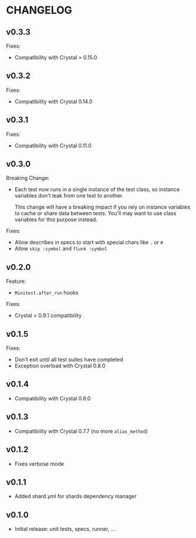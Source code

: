 # CHANGELOG

## v0.3.3

Fixes:
- Compatibility with Crystal > 0.15.0

## v0.3.2

Fixes:
- Compatibility with Crystal 0.14.0

## v0.3.1

Fixes:
- Compatibility with Crystal 0.11.0

## v0.3.0

Breaking Change:
- Each test now runs in a single instance of the test class, so instance
  variables don't leak from one test to another.

  This change will have a breaking impact if you rely on instance variables to
  cache or share data between tests. You'll may want to use class variables for
  this purpose instead.

Fixes:
- Allow describes in specs to start with special chars like `.` or `#`
- Allow `skip :symbol` and `flunk :symbol`

## v0.2.0

Feature:
- `Minitest.after_run` hooks

Fixes:
- Crystal > 0.9.1 compatibility

## v0.1.5

Fixes:
- Don't exit until all test suites have completed
- Exception overload with Crystal 0.8.0

## v0.1.4

- Compatibility with Crystal 0.8.0

## v0.1.3

- Compatibility with Crystal 0.7.7 (no more `alias_method`)

## v0.1.2

- Fixes verbose mode

## v0.1.1

- Added shard.yml for shards dependency manager

## v0.1.0

- Initial release: unit tests, specs, runner, ...
